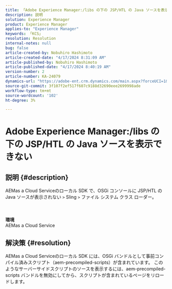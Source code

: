```yaml
---
title: 「Adobe Experience Manager:/libs の下の JSP/HTL の Java ソースを表示できない」
description: 説明
solution: Experience Manager
product: Experience Manager
applies-to: "Experience Manager"
keywords: 「KCS」
resolution: Resolution
internal-notes: null
bug: false
article-created-by: Nobuhiro Hashimoto
article-created-date: "4/17/2024 8:31:09 AM"
article-published-by: Nobuhiro Hashimoto
article-published-date: "4/17/2024 8:40:19 AM"
version-number: 2
article-number: KA-24079
dynamics-url: "https://adobe-ent.crm.dynamics.com/main.aspx?forceUCI=1&pagetype=entityrecord&etn=knowledgearticle&id=8d6654d3-94fc-ee11-a1fe-6045bd045872"
source-git-commit: 3f107f2ef517f607c9188d32690eee2699998ade
workflow-type: tm+mt
source-wordcount: '102'
ht-degree: 3%

---
```


# Adobe Experience Manager:/libs の下の JSP/HTL の Java ソースを表示できない

## 説明 {#description}

AEMas a Cloud Serviceのローカル SDK で、OSGi コンソールに JSP/HTL の Java ソースが表示されない `>`  Sling `>`  ファイル システム クラス ローダー。<br><br> <br><br><b>環境</b>
<br>AEMas a Cloud Service

## 解決策 {#resolution}


AEMas a Cloud Serviceのローカル SDK には、OSGi バンドルとして事前コンパイル済みスクリプト（aem-precompiled-scripts）が含まれています。 このようなサーバーサイドスクリプトのソースを表示するには、aem-precompiled-scripts バンドルを無効にしてから、スクリプトが含まれているページをリロードします。
